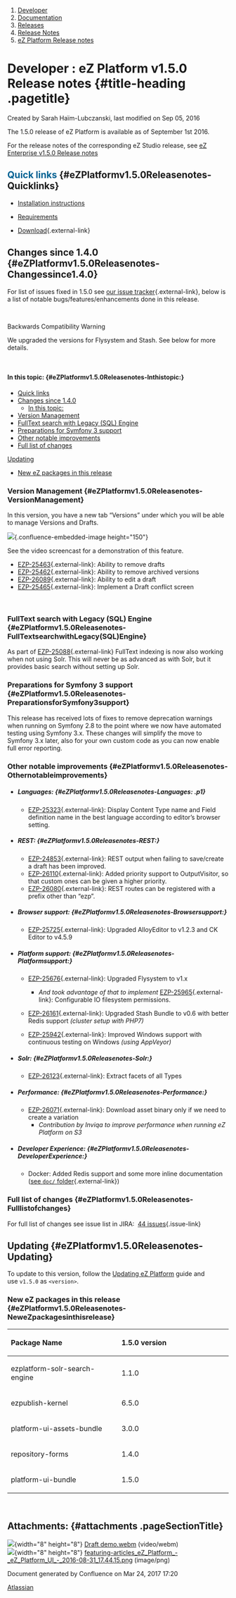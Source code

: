 1.  <span>[Developer](index.html)</span>
2.  <span>[Documentation](Documentation_31429504.html)</span>
3.  <span>[Releases](Releases_31429534.html)</span>
4.  <span>[Release Notes](Release-Notes_32867905.html)</span>
5.  <span>[eZ Platform Release
    notes](eZ-Platform-Release-notes_31429935.html)</span>

<span id="title-text"> Developer : eZ Platform v1.5.0 Release notes </span> {#title-heading .pagetitle}
===========================================================================

Created by <span class="author"> Sarah Haïm-Lubczanski</span>, last
modified on Sep 05, 2016

The 1.5.0 release of eZ Platform is available as of September 1st 2016.

<span
class="aui-icon aui-icon-small aui-iconfont-approve confluence-information-macro-icon"></span>
For the release notes of the corresponding eZ Studio release, see [eZ
Enterprise v1.5.0 Release
notes](eZ-Enterprise-v1.5.0-Release-notes_32114946.html)

<span style="color: rgb(0,98,147);">Quick links</span> {#eZPlatformv1.5.0Releasenotes-Quicklinks}
------------------------------------------------------

-   [Installation
    instructions](https://doc.ez.no/display/DEVELOPER/Step+1%3A+Installation)

-   <span
    style="color: rgb(0,51,102);">[Requirements](https://doc.ez.no/pages/viewpage.action?pageId=31429536)</span>

-   [Download](http://share.ez.no/latest){.external-link}

Changes since 1.4.0 {#eZPlatformv1.5.0Releasenotes-Changessince1.4.0}
-------------------

<span class="confluence-link">For list of issues fixed in 1.5.0 see [our
issue
tracker](https://jira.ez.no/issues/?filter=-1&jql=project%20%3D%20EZP%20AND%20resolution%20!%3D%20Unresolved%20AND%20fixVersion%20in%20(1.5.0)%20ORDER%20BY%20updatedDate%20ASC){.external-link},
below is a list of notable bugs/features/enhancements done in this
release.</span>

 

Backwards Compatibility Warning

<span
class="aui-icon aui-icon-small aui-iconfont-warning confluence-information-macro-icon"></span>
<span class="confluence-link">We upgraded the versions for Flysystem and
Stash. See below for more details.  
</span>

<span class="confluence-link">  
</span>

 

#### In this topic: {#eZPlatformv1.5.0Releasenotes-Inthistopic:}

-   [Quick links](#eZPlatformv1.5.0Releasenotes-Quicklinks)
-   [Changes since
    1.4.0](#eZPlatformv1.5.0Releasenotes-Changessince1.4.0)
    -   [In this topic:](#eZPlatformv1.5.0Releasenotes-Inthistopic:)
-   [Version
    Management](#eZPlatformv1.5.0Releasenotes-VersionManagement)
-   [FullText search with Legacy (SQL)
    Engine](#eZPlatformv1.5.0Releasenotes-FullTextsearchwithLegacy(SQL)Engine)
-   [Preparations for Symfony 3
    support](#eZPlatformv1.5.0Releasenotes-PreparationsforSymfony3support)
-   [Other notable
    improvements](#eZPlatformv1.5.0Releasenotes-Othernotableimprovements)
-   [Full list of
    changes](#eZPlatformv1.5.0Releasenotes-Fulllistofchanges)

[Updating](#eZPlatformv1.5.0Releasenotes-Updating)
-   [New eZ packages in this
    release](#eZPlatformv1.5.0Releasenotes-NeweZpackagesinthisrelease)

### Version Management {#eZPlatformv1.5.0Releasenotes-VersionManagement}

In this version, you have a new tab “Versions” under which you will be
able to manage Versions and Drafts.

<span
class="confluence-embedded-file-wrapper confluence-embedded-manual-size">![](attachments/32114891/32115355.png){.confluence-embedded-image
height="150"}</span>

See the video screencast <span class="inline-comment-marker"
data-ref="f0fb94eb-1bce-4cbb-b116-4d4929a5f925">for a</span>
demonstration of <span class="inline-comment-marker"
data-ref="a0f12539-06d0-458f-a2c5-d8f01922820d">this feature</span>.

-   <span
    class="s2">[EZP-25463](https://jira.ez.no/browse/EZP-25463){.external-link}:
    Ability to remove drafts</span>
-   <span
    class="s2">[EZP-25462](https://jira.ez.no/browse/EZP-25462){.external-link}:
    Ability to remove archived versions</span>
-   [EZP-26089](https://jira.ez.no/browse/EZP-26089){.external-link}:
    Ability to edit a draft
-   [EZP-25465](https://jira.ez.no/browse/EZP-25465){.external-link}:
    Implement a Draft conflict screen  
      

 

### FullText search with Legacy (SQL) Engine {#eZPlatformv1.5.0Releasenotes-FullTextsearchwithLegacy(SQL)Engine}

As part
of [EZP-25088](https://jira.ez.no/browse/EZP-25088){.external-link} FullText
indexing is now also working when not using Solr. This will never be as
advanced as with Solr, but it provides basic search without setting up
Solr.

### <span>Preparations for Symfony 3 support</span> {#eZPlatformv1.5.0Releasenotes-PreparationsforSymfony3support}

This release has received lots of fixes to remove deprecation warnings
when running on Symfony 2.8 to the point where we now have automated
testing using Symfony 3.x. These changes will simplify the move to
Symfony 3.x later, also for your own custom code as you can now enable
full error reporting.

### Other notable improvements {#eZPlatformv1.5.0Releasenotes-Othernotableimprovements}

-   ##### <span class="s1">Languages:</span> {#eZPlatformv1.5.0Releasenotes-Languages: .p1}

    -   <span
        class="s1">[EZP-25323](https://jira.ez.no/browse/EZP-25323){.external-link}:
        Display Content Type name and Field definition name in the best
        language according to editor’s browser setting.</span>

-   ##### REST: {#eZPlatformv1.5.0Releasenotes-REST:}

    -   [EZP-24853](https://jira.ez.no/browse/EZP-24853){.external-link}:
        REST output when failing to save/create a draft has
        been improved.
    -   [EZP-26110](https://jira.ez.no/browse/EZP-26110){.external-link}:
        Added priority support to OutputVisitor, so that custom ones can
        be given a higher priority.
    -   [EZP-26080](https://jira.ez.no/browse/EZP-26080){.external-link}:
        REST routes can be registered with a prefix other than “ezp”.
-   ##### Browser support: {#eZPlatformv1.5.0Releasenotes-Browsersupport:}

    -   [EZP-25725](https://jira.ez.no/browse/EZP-25725){.external-link}:
        Upgraded AlloyEditor to v1.2.3 and CK Editor to v4.5.9
-   ##### Platform support: {#eZPlatformv1.5.0Releasenotes-Platformsupport:}

    -   <span
        class="s1">[EZP-25676](https://jira.ez.no/browse/EZP-25676){.external-link}:
        Upgraded Flysystem to v1.x</span>

        -   <span class="s1">*And took advantage of that to
            implement* [EZP-25965](https://jira.ez.no/browse/EZP-25965){.external-link}: Configurable
            IO filesystem permissions.  
            </span>

    -   <span
        class="s1">[EZP-26161](https://jira.ez.no/browse/EZP-26161){.external-link}:
        Upgraded Stash Bundle to v0.6 with better Redis
        support *(cluster setup with PHP7)*</span>

    -   [EZP-25942](https://jira.ez.no/browse/EZP-25942){.external-link}:
        Improved Windows support with continuous testing on
        Windows *(using <span>AppVeyor)</span>*

-   ##### <span>Solr:</span> {#eZPlatformv1.5.0Releasenotes-Solr:}

    -   <span>[EZP-26123](https://jira.ez.no/browse/EZP-26123){.external-link}:
        Extract facets of all Types  
        </span>
-   ##### <span>Performance:</span> {#eZPlatformv1.5.0Releasenotes-Performance:}

    -   <span>[EZP-26071](https://jira.ez.no/browse/EZP-26071){.external-link}:
        Download asset binary only if we need to create a
        variation</span>*<span>  
        </span>*
        -   *Contribution by Inviqa to improve performance when running
            eZ Platform on S3*
-   ##### <span>Developer Experience:</span> {#eZPlatformv1.5.0Releasenotes-DeveloperExperience:}

    -   Docker: Added Redis support and some more inline documentation
        ([see `doc/` folder](https://github.com/ezsystems/ezplatform/blob/ff191377fc68c53478c68da892f9eb79dce6347e/doc/docker-compose/redis.yml){.external-link})

### Full list of changes {#eZPlatformv1.5.0Releasenotes-Fulllistofchanges}

For full list of changes see issue list in JIRA: <span
class="static-jira-issues_count"> [44
issues](https://jira.ez.no/secure/IssueNavigator.jspa?reset=true&jqlQuery=project%3DEZP+and+fixVersion%3D1.5.0+&src=confmacro){.issue-link}
</span>

Updating {#eZPlatformv1.5.0Releasenotes-Updating}
--------

To update to this version, follow the [Updating eZ
Platform](Updating-eZ-Platform_31431770.html) guide and use `v1.5.0`
as `<version>`.

### New eZ packages in this release {#eZPlatformv1.5.0Releasenotes-NeweZpackagesinthisrelease}

<table>
<colgroup>
<col width="50%" />
<col width="50%" />
</colgroup>
<thead>
<tr class="header">
<th align="left"><p>Package Name</p></th>
<th align="left"><p>1.5.0 version</p></th>
</tr>
</thead>
<tbody>
<tr class="odd">
<td align="left"><p>ezplatform-solr-search-engine</p></td>
<td align="left"><p>1.1.0</p></td>
</tr>
<tr class="even">
<td align="left"><p>ezpublish-kernel</p></td>
<td align="left"><p>6.5.0</p></td>
</tr>
<tr class="odd">
<td align="left"><p>platform-ui-assets-bundle</p></td>
<td align="left"><p>3.0.0</p></td>
</tr>
<tr class="even">
<td align="left"><p>repository-forms</p></td>
<td align="left"><p>1.4.0</p></td>
</tr>
<tr class="odd">
<td align="left"><p>platform-ui-bundle</p></td>
<td align="left"><p>1.5.0</p></td>
</tr>
</tbody>
</table>

 

Attachments: {#attachments .pageSectionTitle}
------------

![](images/icons/bullet_blue.gif){width="8" height="8"} [Draft
demo.webm](attachments/32114891/32115229.webm) (video/webm)  
![](images/icons/bullet_blue.gif){width="8" height="8"}
[featuring-articles\_eZ\_Platform\_-\_eZ\_Platform\_UI\_-\_2016-08-31\_17.44.15.png](attachments/32114891/32115355.png)
(image/png)  

Document generated by Confluence on Mar 24, 2017 17:20

[Atlassian](http://www.atlassian.com/)


